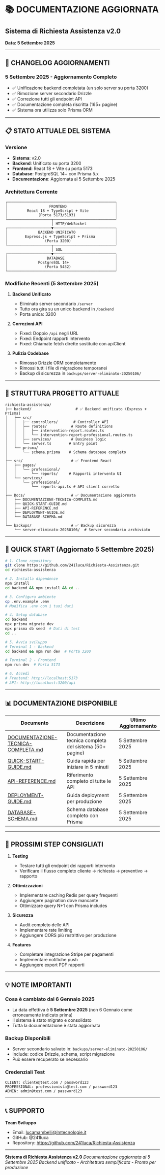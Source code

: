 # 📚 DOCUMENTAZIONE AGGIORNATA
## Sistema di Richiesta Assistenza v2.0

**Data: 5 Settembre 2025**

---

## 📅 CHANGELOG AGGIORNAMENTI

### 5 Settembre 2025 - Aggiornamento Completo
- ✅ Unificazione backend completata (un solo server su porta 3200)
- ✅ Rimozione server secondario Drizzle
- ✅ Correzione tutti gli endpoint API
- ✅ Documentazione completa riscritta (165+ pagine)
- ✅ Sistema ora utilizza solo Prisma ORM

---

## 📋 STATO ATTUALE DEL SISTEMA

### Versione
- **Sistema**: v2.0
- **Backend**: Unificato su porta 3200
- **Frontend**: React 18 + Vite su porta 5173
- **Database**: PostgreSQL 14+ con Prisma 5.x
- **Documentazione**: Aggiornata al 5 Settembre 2025

### Architettura Corrente
```
┌─────────────────────────────────────────────────┐
│                   FRONTEND                      │
│         React 18 + TypeScript + Vite            │
│              (Porta 5173/5193)                  │
└────────────────────┬────────────────────────────┘
                     │ HTTP/WebSocket
┌────────────────────▼────────────────────────────┐
│              BACKEND UNIFICATO                  │
│        Express.js + TypeScript + Prisma         │
│                 (Porta 3200)                    │
└────────────────────┬────────────────────────────┘
                     │ SQL
┌────────────────────▼────────────────────────────┐
│                  DATABASE                       │
│              PostgreSQL 14+                     │
│                 (Porta 5432)                    │
└─────────────────────────────────────────────────┘
```

### Modifiche Recenti (5 Settembre 2025)

1. **Backend Unificato**
   - Eliminato server secondario `/server` 
   - Tutto ora gira su un unico backend in `/backend`
   - Porta unica: 3200

2. **Correzioni API**
   - Fixed: Doppio `/api` negli URL
   - Fixed: Endpoint rapporti intervento
   - Fixed: Chiamate fetch dirette sostituite con apiClient

3. **Pulizia Codebase**
   - Rimosso Drizzle ORM completamente
   - Rimossi tutti i file di migrazione temporanei
   - Backup di sicurezza in `backups/server-eliminato-20250106/`

---

## 📁 STRUTTURA PROGETTO ATTUALE

```
richiesta-assistenza/
├── backend/                    # ✅ Backend unificato (Express + Prisma)
│   ├── src/
│   │   ├── controllers/       # Controller API
│   │   ├── routes/           # Route definitions
│   │   │   ├── intervention-report.routes.ts
│   │   │   └── intervention-report-professional.routes.ts
│   │   ├── services/         # Business logic
│   │   └── server.ts        # Entry point
│   └── prisma/
│       └── schema.prisma    # Schema database completo
│
├── src/                      # ✅ Frontend React
│   ├── pages/
│   │   └── professional/
│   │       └── reports/     # Rapporti intervento UI
│   └── services/
│       └── professional/
│           └── reports-api.ts # API client corretto
│
├── Docs/                     # ✅ Documentazione aggiornata
│   ├── DOCUMENTAZIONE-TECNICA-COMPLETA.md
│   ├── QUICK-START-GUIDE.md
│   ├── API-REFERENCE.md
│   ├── DEPLOYMENT-GUIDE.md
│   └── DATABASE-SCHEMA.md
│
└── backups/                  # ✅ Backup sicurezza
    └── server-eliminato-20250106/  # Server secondario archiviato
```

---

## 🚀 QUICK START (Aggiornato 5 Settembre 2025)

```bash
# 1. Clone repository
git clone https://github.com/241luca/Richiesta-Assistenza.git
cd richiesta-assistenza

# 2. Installa dipendenze
npm install
cd backend && npm install && cd ..

# 3. Configura ambiente
cp .env.example .env
# Modifica .env con i tuoi dati

# 4. Setup database
cd backend
npx prisma migrate dev
npx prisma db seed  # Dati di test
cd ..

# 5. Avvia sviluppo
# Terminal 1 - Backend
cd backend && npm run dev  # Porta 3200

# Terminal 2 - Frontend  
npm run dev  # Porta 5173

# 6. Accedi
# Frontend: http://localhost:5173
# API: http://localhost:3200/api
```

---

## 📊 DOCUMENTAZIONE DISPONIBILE

| Documento | Descrizione | Ultimo Aggiornamento |
|-----------|-------------|---------------------|
| [DOCUMENTAZIONE-TECNICA-COMPLETA.md](./Docs/DOCUMENTAZIONE-TECNICA-COMPLETA.md) | Documentazione tecnica completa del sistema (50+ pagine) | 5 Settembre 2025 |
| [QUICK-START-GUIDE.md](./Docs/QUICK-START-GUIDE.md) | Guida rapida per iniziare in 5 minuti | 5 Settembre 2025 |
| [API-REFERENCE.md](./Docs/API-REFERENCE.md) | Riferimento completo di tutte le API | 5 Settembre 2025 |
| [DEPLOYMENT-GUIDE.md](./Docs/DEPLOYMENT-GUIDE.md) | Guida deployment per produzione | 5 Settembre 2025 |
| [DATABASE-SCHEMA.md](./Docs/DATABASE-SCHEMA.md) | Schema database completo con Prisma | 5 Settembre 2025 |

---

## 🔄 PROSSIMI STEP CONSIGLIATI

1. **Testing**
   - Testare tutti gli endpoint dei rapporti intervento
   - Verificare il flusso completo cliente → richiesta → preventivo → rapporto

2. **Ottimizzazioni**
   - Implementare caching Redis per query frequenti
   - Aggiungere pagination dove mancante
   - Ottimizzare query N+1 con Prisma includes

3. **Sicurezza**
   - Audit completo delle API
   - Implementare rate limiting
   - Aggiungere CORS più restrittivo per produzione

4. **Features**
   - Completare integrazione Stripe per pagamenti
   - Implementare notifiche push
   - Aggiungere export PDF rapporti

---

## 💡 NOTE IMPORTANTI

### Cosa è cambiato dal 6 Gennaio 2025
- La data effettiva è **5 Settembre 2025** (non 6 Gennaio come erroneamente indicato prima)
- Il sistema è stato migrato e consolidato
- Tutta la documentazione è stata aggiornata

### Backup Disponibili
- Server secondario salvato in: `backups/server-eliminato-20250106/`
- Include: codice Drizzle, schema, script migrazione
- Può essere recuperato se necessario

### Credenziali Test
```
CLIENT: cliente@test.com / password123
PROFESSIONAL: professionista@test.com / password123  
ADMIN: admin@test.com / password123
```

---

## 📞 SUPPORTO

**Team Sviluppo**
- Email: lucamambelli@lmtecnologie.it
- GitHub: @241luca
- Repository: https://github.com/241luca/Richiesta-Assistenza

---

**Sistema di Richiesta Assistenza v2.0**
*Documentazione aggiornata al 5 Settembre 2025*
*Backend unificato - Architettura semplificata - Pronto per produzione*